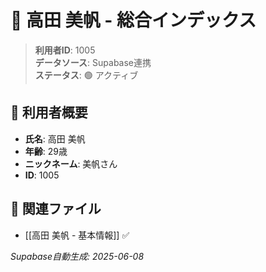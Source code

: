 # 🔄 高田 美帆 - 総合インデックス

> **利用者ID**: 1005  
> **データソース**: Supabase連携  
> **ステータス**: 🟢 アクティブ

## 👤 利用者概要
- **氏名**: 高田 美帆
- **年齢**: 29歳
- **ニックネーム**: 美帆さん
- **ID**: 1005

## 📁 関連ファイル
- [[高田 美帆 - 基本情報]] ✅

*Supabase自動生成: 2025-06-08*